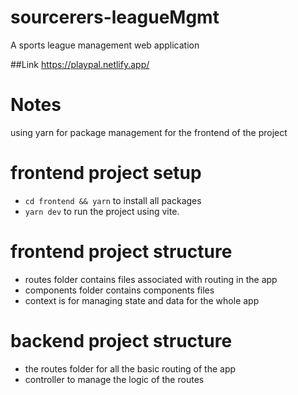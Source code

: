 # sourcerers-leagueMgmt
A sports league management web application

##Link
https://playpal.netlify.app/

# Notes
using yarn for package management for the frontend of the project

# frontend project setup
- `cd frontend && yarn` to install all packages
- `yarn dev` to run the project using vite.

# frontend project structure
- routes folder contains files associated with routing in the app
- components folder contains components files 
- context is for managing state and data for the whole app

# backend project structure
- the routes folder for all the basic routing of the app
- controller to manage the logic of the routes
